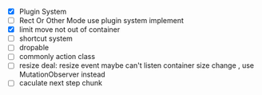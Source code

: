 - [x] Plugin System
- [ ] Rect Or Other Mode use plugin system implement
- [x] limit move not out of container
- [ ] shortcut system
- [ ] dropable
- [ ] commonly action class
- [ ] resize deal: resize event maybe can't listen container size change , use MutationObserver instead
- [ ] caculate next step chunk
